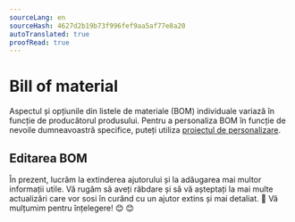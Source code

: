 ```yaml
---
sourceLang: en
sourceHash: 4627d2b19b73f996fef9aa5af77e8a20
autoTranslated: true
proofRead: true
---
```



# Bill of material

Aspectul și opțiunile din listele de materiale (BOM) individuale variază în funcție de producătorul produsului. Pentru a personaliza BOM în funcție de nevoile dumneavoastră specifice, puteți utiliza [proiectul de personalizare](customisationProject.md).

## Editarea BOM

În prezent, lucrăm la extinderea ajutorului și la adăugarea mai multor informații utile. Vă rugăm să aveți răbdare și să vă așteptați la mai multe actualizări care vor sosi în curând cu un ajutor extins și mai detaliat. 🚀 Vă mulțumim pentru înțelegere! 😊 😊
